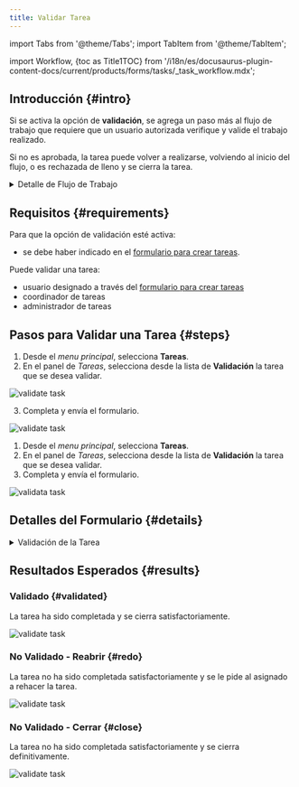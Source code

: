 ```yaml
---
title: Validar Tarea
---
```


import Tabs from '@theme/Tabs';
import TabItem from '@theme/TabItem';

import Workflow, {toc as Title1TOC} from '/i18n/es/docusaurus-plugin-content-docs/current/products/forms/tasks/_task_workflow.mdx';

## Introducción {#intro}
Si se activa la opción de **validación**, se agrega un paso más al flujo de trabajo que requiere que un usuario autorizada verifique y valide el trabajo realizado.

Si no es aprobada, la tarea puede volver a realizarse, volviendo al inicio del flujo, o es rechazada de lleno y se cierra la tarea.

<details>
<summary>Detalle de Flujo de Trabajo</summary>
<div>

<Workflow/>

</div>
</details>

## Requisitos {#requirements}
Para que la opción de validación esté activa:
- se debe haber indicado en el [formulario para crear tareas](/docs/products/forms/tasks/task_create).

Puede validar una tarea:
- usuario designado a través del [formulario para crear tareas](/docs/products/forms/tasks/task_create)
- coordinador de tareas
- administrador de tareas


## Pasos para Validar una Tarea {#steps}

<Tabs>
<TabItem value="desktop" label="Escritorio" default>

1. Desde el _menu principal_, selecciona **Tareas**.
2. En el panel de _Tareas_, selecciona desde la lista de **Validación** la tarea que se desea validar.

<div className="img_sizing">

![validate task](/img/productos_es/product_forms_tasks_validate_03.png)

</div>

3. Completa y envía el formulario.

<div className="img_sizing">

![validate task](/img/productos_es/product_forms_tasks_validate_04.png)

</div>

</TabItem>
<TabItem value="mobile" label="Versión Móvil" default>

1. Desde el _menu principal_, selecciona **Tareas**.
2. En el panel de _Tareas_, selecciona desde la lista de **Validación** la tarea que se desea validar.
3. Completa y envía el formulario.

<div className="img_sizing">

![validata task](/img/productos_es/product_forms_tasks_validate_03m.png)

</div>

</TabItem>
</Tabs>


## Detalles del Formulario {#details}

<details>
<summary>Validación de la Tarea</summary>
<div className="container">
<div className="row">
<div className="col col--6">

<div className="img_sizing_narrow">

![validate task](/img/productos_es/product_forms_tasks_validate_05.png)


</div>
</div>
<div className="col col--6">

- **<span className="badge badge--danger">1.</span> ¿Esta tarea fue ejecutada correctamente?**: 
  - **<span className="badge badge--danger">a.</span> Sí**: La tarea ha sido completada y se cierra.
  - **<span className="badge badge--danger">b.</span> No**: La tarea no sido completada satisfactoriamente. En este caso, existen dos alternativas:  
    - _Rechazar y dar por finalizada la tarea_  
    - _Reabrir tarea para que asignado vuelva a responder el formulario_ 
- **<span className="badge badge--danger">2.</span> Firma validador**: El validador dibuja su firma en el recuadro.
- **<span className="badge badge--danger">3.</span> Enviar**: Al enviar, la tarea pasa al estado correspondiente al resultado de la validación.

</div>

</div>
</div>
</details>

## Resultados Esperados {#results}

### Validado {#validated}
La tarea ha sido completada y se cierra satisfactoriamente.
<div className="img_sizing">

![validate task](/img/productos_es/product_forms_tasks_validate_06.png)

</div>

### No Validado - Reabrir {#redo}
La tarea no ha sido completada satisfactoriamente y se le pide al asignado a rehacer la tarea.

<div className="img_sizing">

![validate task](/img/productos_es/product_forms_tasks_validate_07.png)

</div>

### No Validado - Cerrar {#close}
La tarea no ha sido completada satisfactoriamente y se cierra definitivamente.

<div className="img_sizing">

![validate task](/img/productos_es/product_forms_tasks_validate_08.png)

</div>